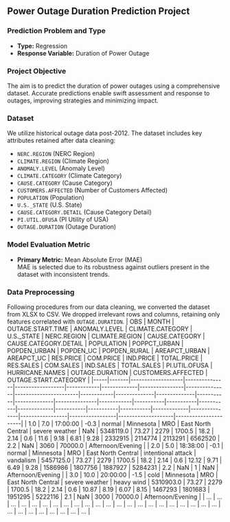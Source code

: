 ## Power Outage Duration Prediction Project

### Prediction Problem and Type
- **Type:** Regression  
- **Response Variable:** Duration of Power Outage

### Project Objective
The aim is to predict the duration of power outages using a comprehensive dataset. Accurate predictions enable swift assessment and response to outages, improving strategies and minimizing impact.

### Dataset
We utilize historical outage data post-2012. The dataset includes key attributes retained after data cleaning:
- `NERC.REGION` (NERC Region)
- `CLIMATE.REGION` (Climate Region)
- `ANOMALY.LEVEL` (Anomaly Level)
- `CLIMATE.CATEGORY` (Climate Category)
- `CAUSE.CATEGORY` (Cause Category)
- `CUSTOMERS.AFFECTED` (Number of Customers Affected)
- `POPULATION` (Population)
- `U.S._STATE` (U.S. State)
- `CAUSE.CATEGORY.DETAIL` (Cause Category Detail)
- `PI.UTIL.OFUSA` (PI Utility of USA)
- `OUTAGE.DURATION` (Outage Duration)

### Model Evaluation Metric
- **Primary Metric:** Mean Absolute Error (MAE)  
MAE is selected due to its robustness against outliers present in the dataset with inconsistent trends.

### Data Preprocessing
Following procedures from our data cleaning, we converted the dataset from XLSX to CSV. We dropped irrelevant rows and columns, retaining only features correlated with `OUTAGE.DURATION`.
| OBS | MONTH | OUTAGE.START.TIME | ANOMALY.LEVEL | CLIMATE.CATEGORY | U.S._STATE | NERC.REGION | CLIMATE.REGION | CAUSE.CATEGORY | CAUSE.CATEGORY.DETAIL | POPULATION | POPPCT_URBAN | POPDEN_URBAN | POPDEN_UC | POPDEN_RURAL | AREAPCT_URBAN | AREAPCT_UC | RES.PRICE | COM.PRICE | IND.PRICE | TOTAL.PRICE | RES.SALES | COM.SALES | IND.SALES | TOTAL.SALES | PI.UTIL.OFUSA | HURRICANE.NAMES | OUTAGE.DURATION | CUSTOMERS.AFFECTED | OUTAGE.START.CATEGORY |
|-----|-------|-------------------|---------------|------------------|------------|-------------|----------------|---------------|-----------------------|------------|--------------|--------------|-----------|--------------|---------------|------------|-----------|-----------|-----------|-------------|-----------|-----------|-----------|-------------|---------------|-----------------|-----------------|--------------------|----------------------|
| 1.0 | 7.0   | 17:00:00          | -0.3          | normal           | Minnesota  | MRO         | East North Central | severe weather | NaN                   | 5348119.0  | 73.27        | 2279         | 1700.5    | 18.2         | 2.14         | 0.6        | 11.6      | 9.18      | 6.81       | 9.28       | 2332915   | 2114774   | 2113291   | 6562520     | 2.2           | NaN               | 3060            | 70000.0             | Afternoon/Evening    |
| 2.0 | 5.0   | 18:38:00          | -0.1          | normal           | Minnesota  | MRO         | East North Central | intentional attack | vandalism            | 5457125.0  | 73.27        | 2279         | 1700.5    | 18.2         | 2.14         | 0.6        | 12.12     | 9.71      | 6.49       | 9.28       | 1586986   | 1807756   | 1887927   | 5284231     | 2.2           | NaN               | 1                | NaN                 | Afternoon/Evening    |
| 3.0 | 10.0  | 20:00:00          | -1.5          | cold             | Minnesota  | MRO         | East North Central | severe weather | heavy wind            | 5310903.0  | 73.27        | 2279         | 1700.5    | 18.2         | 2.14         | 0.6        | 10.87     | 8.19      | 6.07       | 8.15       | 1467293   | 1801683   | 1951295   | 5222116     | 2.1           | NaN               | 3000            | 70000.0             | Afternoon/Evening    |
| ... | ...   | ...               | ...           | ...              | ...        | ...         | ...            | ...           | ...                   | ...        | ...          | ...          | ...       | ...          | ...           | ...        | ...       | ...       | ...        | ...        | ...       | ...       | ...       | ...         | ...           | ...               | ...            | ...                | ...                  |


